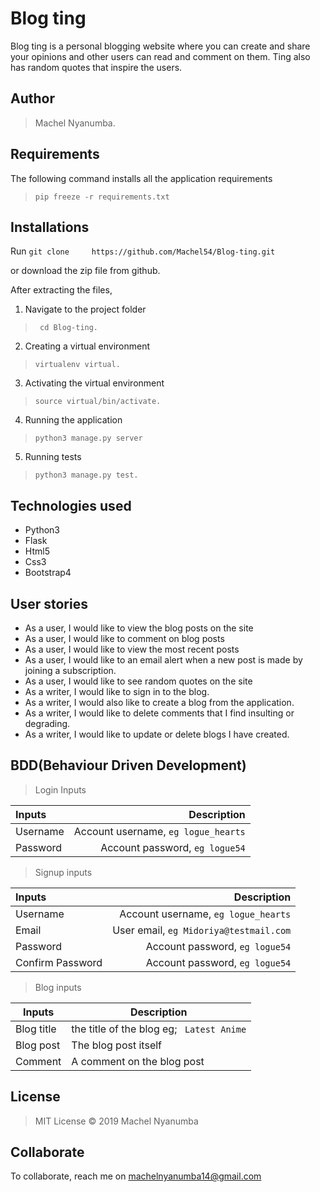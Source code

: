 # Blog ting

Blog ting is a personal blogging website where you can create and share your opinions and other users can read and comment on them. Ting also has random quotes that inspire the users. 

## Author

> Machel Nyanumba.

## Requirements

The following command installs all the application requirements
>``pip freeze -r requirements.txt``

## Installations

Run
``git clone 	https://github.com/Machel54/Blog-ting.git``

or download the zip file from github.

After extracting the files, 

1. Navigate to the project folder
>`` cd Blog-ting.`` 

2. Creating a virtual environment
>``virtualenv virtual.``

3. Activating the virtual environment
>``source virtual/bin/activate.``

4. Running the application
>``python3 manage.py server``

5. Running tests
 > ``python3 manage.py test.``

## Technologies used

* Python3
* Flask
* Html5
* Css3
* Bootstrap4

## User stories

* As a user, I would like to view the blog posts on the site
* As a user, I would like to comment on blog posts
* As a user, I would like to view the most recent posts
* As a user, I would like to an email alert when a new post is made by joining a subscription.
* As a user, I would like to see random quotes on the site
* As a writer, I would like to sign in to the blog.
* As a writer, I would also like to create a blog from the application.
* As a writer, I would like to delete comments that I find insulting or degrading.
* As a writer, I would like to update or delete blogs I have created.

## BDD(Behaviour Driven Development)

>Login Inputs

| Inputs |  Description |
| :---         |          ---: |
| Username  | Account username, ``eg logue_hearts``|
| Password  | Account password, ``eg logue54``|

>Signup inputs

| Inputs |  Description |
| :---         |          ---: |
| Username  | Account username, ``eg logue_hearts``|
| Email  | User email, ``eg Midoriya@testmail.com``|
| Password  | Account password, ``eg logue54``|
| Confirm Password  | Account password, ``eg logue54``|

> Blog inputs

| Inputs | Description  |
|---|---|
|  Blog title | the title of the blog eg; `` Latest Anime``  |
|  Blog post| The blog post itself|
| Comment| A comment on the blog post|

## License
> MIT License &copy; 2019 Machel Nyanumba

## Collaborate
To collaborate, reach me on [machelnyanumba14@gmail.com]()